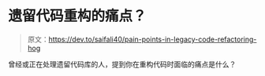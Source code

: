 # 遗留代码重构的痛点？

> 原文：<https://dev.to/saifali40/pain-points-in-legacy-code-refactoring-hog>

曾经或正在处理遗留代码库的人，提到你在重构代码时面临的痛点是什么？